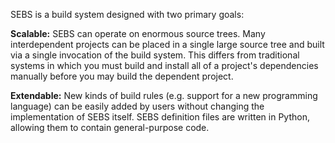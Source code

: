 SEBS is a build system designed with two primary goals:

**Scalable:**  SEBS can operate on enormous source trees.  Many interdependent projects can be placed in a single large source tree and built via a single invocation of the build system.  This differs from traditional systems in which you must build and install all of a project's dependencies manually before you may build the dependent project.

**Extendable:**  New kinds of build rules (e.g. support for a new programming language) can be easily added by users without changing the implementation of SEBS itself.  SEBS definition files are written in Python, allowing them to contain general-purpose code.
